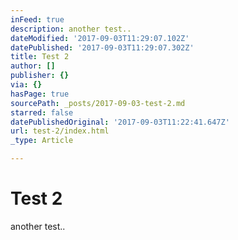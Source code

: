 ```yaml
---
inFeed: true
description: another test..
dateModified: '2017-09-03T11:29:07.102Z'
datePublished: '2017-09-03T11:29:07.302Z'
title: Test 2
author: []
publisher: {}
via: {}
hasPage: true
sourcePath: _posts/2017-09-03-test-2.md
starred: false
datePublishedOriginal: '2017-09-03T11:22:41.647Z'
url: test-2/index.html
_type: Article

---
```

# Test 2

another test..
